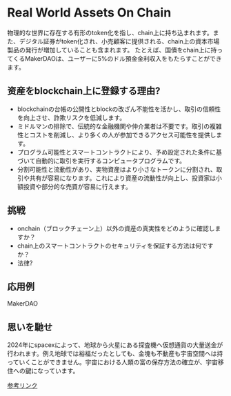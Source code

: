 # Real World Assets On Chain

物理的な世界に存在する有形のtoken化を指し、chain上に持ち込まれます。また、デジタル証券がtoken化され、小売顧客に提供される、chain上の資本市場製品の発行が増加していることも含まれます。 たとえば、国債をchain上に持ってくるMakerDAOは、ユーザーに5%のドル預金金利収入をもたらすことができます。

## 资産をblockchain上に登録する理由?
* blockchainの台帳の公開性とblockの改ざん不能性を活かし、取引の信頼性を向上させ、詐欺リスクを低減します。
* ミドルマンの排除で、伝統的な金融機関や仲介業者は不要です。取引の複雑性とコストを削減し、より多くの人が参加できるアクセス可能性を提供します。
* プログラム可能性とスマートコントラクトにより、予め設定された条件に基づいて自動的に取引を実行するコンピュータプログラムです。
* 分割可能性と流動性があり、実物資産はより小さなトークンに分割され、取引や共有が容易になります。これにより資産の流動性が向上し、投資家は小額投資や部分的な売買が容易に行えます。

## 挑戦
* onchain（ブロックチェーン上）以外の資産の真実性をどのように確認しますか？
* chain上のスマートコントラクトのセキュリティを保証する方法は何ですか？
* 法律?

## 応用例
MakerDAO

## 思いを馳せ
2024年にspacexによって、地球から火星にある探査機へ仮想通貨の大量送金が行われます。例え地球では裕福だったとしても、金塊も不動産も宇宙空間へは持っていくことができません。宇宙における人類の富の保存方法の確立が、宇宙移住への鍵になっています。

[参考リンク](https://www.coingecko.com/learn/what-are-real-world-assets-exploring-rwa-protocols)
